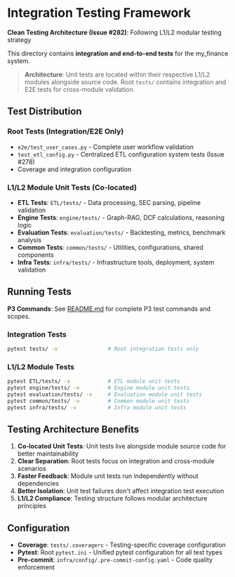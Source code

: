 # Integration Testing Framework

**Clean Testing Architecture (Issue #282)**: Following L1/L2 modular testing strategy

This directory contains **integration and end-to-end tests** for the my_finance system.

> **Architecture**: Unit tests are located within their respective L1/L2 modules alongside source code. Root `tests/` contains integration and E2E tests for cross-module validation.

## Test Distribution

### Root Tests (Integration/E2E Only)
- `e2e/test_user_cases.py` - Complete user workflow validation
- `test_etl_config.py` - Centralized ETL configuration system tests (Issue #278)
- Coverage and integration configuration

### L1/L2 Module Unit Tests (Co-located)
- **ETL Tests**: `ETL/tests/` - Data processing, SEC parsing, pipeline validation
- **Engine Tests**: `engine/tests/` - Graph-RAG, DCF calculations, reasoning logic
- **Evaluation Tests**: `evaluation/tests/` - Backtesting, metrics, benchmark analysis
- **Common Tests**: `common/tests/` - Utilities, configurations, shared components
- **Infra Tests**: `infra/tests/` - Infrastructure tools, deployment, system validation

## Running Tests

**P3 Commands**: See [README.md](../README.md) for complete P3 test commands and scopes.

### Integration Tests
```bash
pytest tests/ -v                # Root integration tests only
```

### L1/L2 Module Tests
```bash
pytest ETL/tests/ -v            # ETL module unit tests
pytest engine/tests/ -v         # Engine module unit tests
pytest evaluation/tests/ -v     # Evaluation module unit tests
pytest common/tests/ -v         # Common module unit tests
pytest infra/tests/ -v          # Infra module unit tests
```

## Testing Architecture Benefits

1. **Co-located Unit Tests**: Unit tests live alongside module source code for better maintainability
2. **Clear Separation**: Root tests focus on integration and cross-module scenarios
3. **Faster Feedback**: Module unit tests run independently without dependencies
4. **Better Isolation**: Unit test failures don't affect integration test execution
5. **L1/L2 Compliance**: Testing structure follows modular architecture principles

## Configuration

- **Coverage**: `tests/.coveragerc` - Testing-specific coverage configuration
- **Pytest**: Root `pytest.ini` - Unified pytest configuration for all test types
- **Pre-commit**: `infra/config/.pre-commit-config.yaml` - Code quality enforcement